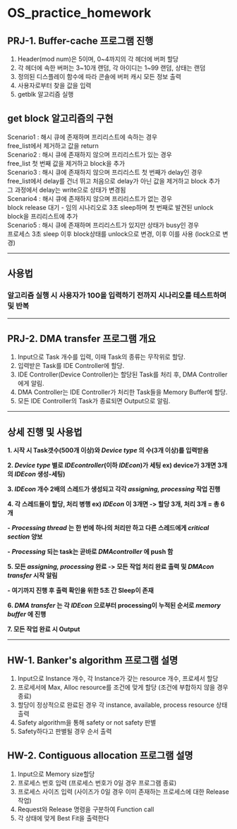 ﻿# OS_practice_homework

## PRJ-1. Buffer-cache 프로그램 진행

1. Header(mod num)은 5이며, 0\~4까지의 각 헤더에 버퍼 할당  
2. 각 헤더에 속한 버퍼는 3\~10개 랜덤, 각 아이디는 1~99 랜덤, 상태는 랜덤  
3. 정의된 디스플레이 함수에 따라 콘솔에 버퍼 캐시 모든 정보 출력  
4. 사용자로부터 찾을 값을 입력  
5. getblk 알고리즘 실행  

## get block 알고리즘의 구현
Scenario1 : 해시 큐에 존재하며 프리리스트에 속하는 경우  
free_list에서 제거하고 값을 return  
Scenario2 : 해시 큐에 존재하지 않으며 프리리스트가 있는 경우  
free_list 첫 번째 값을 제거하고 block을 추가  
Scenario3 : 해시 큐에 존재하지 않으며 프리리스트 첫 번째가 delay인 경우  
free_list에서 delay를 건너 뛰고 처음으로 delay가 아닌 값을 제거하고 block 추가  
그 과정에서 delay는 write으로 상태가 변경됨  
Scenario4 : 해시 큐에 존재하지 않으며 프리리스트가 없는 경우  
block release 대기 - 임의 시나리오로 3초 sleep하며 첫 번째로 발견된 unlock block을 프리리스트에 추가  
Scenario5 : 해시 큐에 존재하며 프리리스트가 있지만 상태가 busy인 경우  
프로세스 3초 sleep 이후 block상태를 unlock으로 변경, 이후 이를 사용 (lock으로 변경)  

---
## 사용법
### 알고리즘 실행 시 사용자가 100을 입력하기 전까지 시나리오를 테스트하며 및 반복
---

## PRJ-2. DMA transfer 프로그램 개요

1. Input으로 Task 개수를 입력, 이때 Task의 종류는 무작위로 할당.
2. 입력받은 Task를 IDE Controller에 할당.
3. IDE Controller(Device Controller)는 할당된 Task를 처리 후, DMA Controller에게 알림.
4. DMA Controller는 IDE Controller가 처리한 Task들을 Memory Buffer에 할당.
5. 모든 IDE Controller의 Task가 종료되면 Output으로 알림.

---
## 상세 진행 및 사용법
**1. 시작 시 Task갯수(500개 이상)와 _Device type_ 의 수(3개 이상)를 입력받음**  

**2. _Device type_ 별로 _IDEcontroller_(이하 _IDEcon_)가 세팅 ex) device가 3개면 3개의 _IDEcon_ 생성-세팅)**  

**3. _IDEcon_ 개수 2배의 스레드가 생성되고 각각 _assigning, processing_ 작업 진행**  

**4. 각 스레드들이 할당, 처리 병행 ex) _IDEcon_ 이 3개면 -> 할당 3개, 처리 3개 = 총 6개**  

**- _Processing thread_ 는 한 번에 하나의 처리만 하고 다른 스레드에게 _critical section_ 양보**  

**- _Processing_ 되는 task는 곧바로 _DMAcontroller_ 에 push 함**  

**5. 모든 _assigning, processing_ 완료 -> 모든 작업 처리 완료 출력 및 _DMAcon transfer_ 시작 알림**  

**- 여기까지 진행 후 출력 확인을 위한 5초 간 Sleep이 존재**  

**6. _DMA transfer_ 는 각 _IDEcon_ 으로부터 processing이 누적된 순서로 _memory buffer_ 에 진행**  

**7. 모든 작업 완료 시 Output**

---

## HW-1. Banker's algorithm 프로그램 설명

1. Input으로 Instance 개수, 각 Instance가 갖는 resource 개수, 프로세서 할당
2. 프로세서에 Max, Alloc resource를 조건에 맞게 할당 (조건에 부합하지 않을 경우 종료)
3. 할당이 정상적으로 완료된 경우 각 instance, available, process resource 상태 출력
4. Safety algorithm을 통해 safety or not safety 판별
5. Safety하다고 판별될 경우 순서 출력

## HW-2. Contiguous allocation 프로그램 설명

1. Input으로 Memory size할당
2. 프로세스 번호 입력 (프로세스 번호가 0일 경우 프로그램 종료)
3. 프로세스 사이즈 입력 (사이즈가 0일 경우 이미 존재하는 프로세스에 대한 Release작업)
4. Request와 Release 명령을 구분하여 Function call
5. 각 상태에 맞게 Best Fit을 출력한다